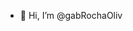 - 👋 Hi, I’m @gabRochaOliv


<!---
gabRochaOliv/gabRochaOliv is a ✨ special ✨ repository because its `README.md` (this file) appears on your GitHub profile.
You can click the Preview link to take a look at your changes.
--->
